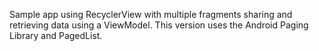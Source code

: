 Sample app using RecyclerView with multiple fragments sharing and retrieving data using a ViewModel. This version uses the Android Paging Library and PagedList.
